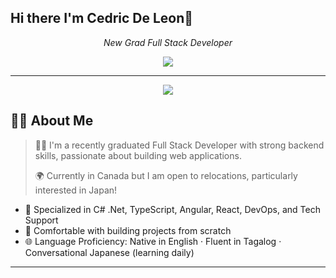 ## Hi there I'm Cedric De Leon👋

<!--
**ced888/ced888** is a ✨ _special_ ✨ repository because its `README.md` (this file) appears on your GitHub profile.

Here are some ideas to get you started:

- 🔭 I’m currently working on ...
- 🌱 I’m currently learning ...
- 👯 I’m looking to collaborate on ...
- 🤔 I’m looking for help with ...
- 💬 Ask me about ...
- 📫 How to reach me: ...
- 😄 Pronouns: ...
- ⚡ Fun fact: ...
-->

<p align="center">
  <em>New Grad Full Stack Developer </em>
</p>

<p align="center">
  <em>
    <a href="https://www.linkedin.com/in/cedric-dl/" target="_blank">
      <img src="https://img.shields.io/badge/LinkedIn-Connect-blue?style=for-the-badge&logo=linkedin&logoColor=white" />
    </a>
  </em>
</p>

---

<p align="center">
  <img src="https://capsule-render.vercel.app/api?type=waving&color=gradient&height=100&section=header&text=Welcome!&fontAlign=50&fontAlignY=40" />
</p>

## 🧑‍💻 About Me

> 👨‍💻 I'm a recently graduated Full Stack Developer with strong backend skills, passionate about building web applications.
>
> 🌍 Currently in Canada but I am open to relocations, particularly interested in Japan!

- 🔧 Specialized in C# .Net, TypeScript, Angular, React, DevOps, and Tech Support
- 🧱 Comfortable with building projects from scratch
- 🌐 Language Proficiency:  Native in English · Fluent in Tagalog · Conversational Japanese (learning daily)

---

